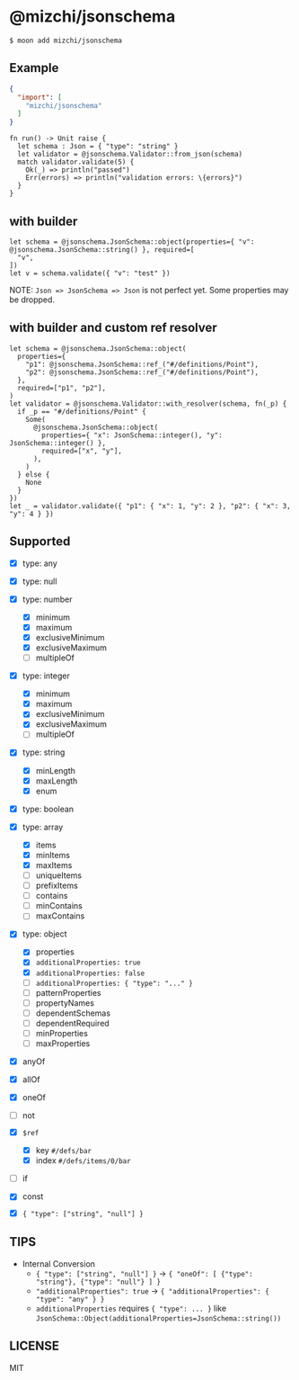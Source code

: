 # @mizchi/jsonschema

```
$ moon add mizchi/jsonschema
```

## Example

```json:moon.pkg.json
{
  "import": [
    "mizchi/jsonschema"
  ]
}
```

```mbt
fn run() -> Unit raise {
  let schema : Json = { "type": "string" }
  let validator = @jsonschema.Validator::from_json(schema)
  match validator.validate(5) {
    Ok(_) => println("passed")
    Err(errors) => println("validation errors: \{errors}")
  }
}
```

## with builder

```mbt
let schema = @jsonschema.JsonSchema::object(properties={ "v": @jsonschema.JsonSchema::string() }, required=[
  "v",
])
let v = schema.validate({ "v": "test" })
```

NOTE: `Json => JsonSchema => Json` is not perfect yet. Some properties may be dropped.

## with builder and custom ref resolver

```mbt
let schema = @jsonschema.JsonSchema::object(
  properties={
    "p1": @jsonschema.JsonSchema::ref_("#/definitions/Point"),
    "p2": @jsonschema.JsonSchema::ref_("#/definitions/Point"),
  },
  required=["p1", "p2"],
)
let validator = @jsonschema.Validator::with_resolver(schema, fn(_p) {
  if _p == "#/definitions/Point" {
    Some(
      @jsonschema.JsonSchema::object(
        properties={ "x": JsonSchema::integer(), "y": JsonSchema::integer() },
        required=["x", "y"],
      ),
    )
  } else {
    None
  }
})
let _ = validator.validate({ "p1": { "x": 1, "y": 2 }, "p2": { "x": 3, "y": 4 } })
```

## Supported

- [x] type: any
- [x] type: null
- [x] type: number
  - [x] minimum
  - [x] maximum
  - [x] exclusiveMinimum
  - [x] exclusiveMaximum
  - [ ] multipleOf
- [x] type: integer

  - [x] minimum
  - [x] maximum
  - [x] exclusiveMinimum
  - [x] exclusiveMaximum
  - [ ] multipleOf

- [x] type: string
  - [x] minLength
  - [x] maxLength
  - [x] enum
- [x] type: boolean
- [x] type: array
  - [x] items
  - [x] minItems
  - [x] maxItems
  - [ ] uniqueItems
  - [ ] prefixItems
  - [ ] contains
  - [ ] minContains
  - [ ] maxContains
- [x] type: object

  - [x] properties
  - [x] `additionalProperties: true`
  - [x] `additionalProperties: false`
  - [ ] `additionalProperties: { "type": "..." }`
  - [ ] patternProperties
  - [ ] propertyNames
  - [ ] dependentSchemas
  - [ ] dependentRequired
  - [ ] minProperties
  - [ ] maxProperties

- [x] anyOf
- [x] allOf
- [x] oneOf
- [ ] not
- [x] `$ref`
  - [x] key `#/defs/bar`
  - [x] index `#/defs/items/0/bar`
- [ ] if
- [x] const
- [x] `{ "type": ["string", "null"] }`

## TIPS

- Internal Conversion
  - `{ "type": ["string", "null"] }` -> `{ "oneOf": [ {"type": "string"}, {"type": "null"} ] }`
  - `"additionalProperties": true` -> `{ "additionalProperties": { "type": "any" } }`
  - `additionalProperties` requires `{ "type": ... }` like `JsonSchema::Object(additionalProperties=JsonSchema::string())`

## LICENSE

MIT

